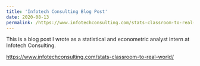 ```yaml
---
title: 'Infotech Consulting Blog Post'
date: 2020-08-13
permalink: /https://www.infotechconsulting.com/stats-classroom-to-real-world/
---
```


This is a blog post I wrote as a statistical and econometric analyst intern at Infotech Consulting.

https://www.infotechconsulting.com/stats-classroom-to-real-world/
